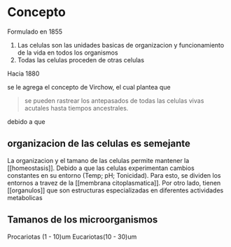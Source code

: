 # Concepto
Formulado en 1855

1. Las celulas son las unidades basicas de organizacion y funcionamiento de la vida en todos los organismos
2. Todas las celulas proceden de otras celulas

Hacia 1880

se le agrega el concepto de Virchow, el cual plantea que 

> se pueden rastrear los antepasados de todas las celulas vivas acutales hasta tiempos ancestrales.

debido a que

## organizacion de las celulas es semejante

La organizacion y el tamano de las celulas permite mantener la [[homeostasis]]. Debido a que las celulas experimentan cambios constantes en su entorno (Temp; pH; Tonicidad).
 Para esto, se dividen los entornos a travez de la [[membrana citoplasmatica]].
 Por otro lado, tienen [[organulos]] que son estructuras especializadas en diferentes actividades metabolicas


 ## Tamanos de los microorganismos

 Procariotas (1 - 10)um
 Eucariotas(10 - 30)um
